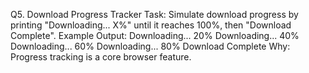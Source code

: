 Q5. Download Progress Tracker
Task:
Simulate download progress by printing "Downloading... X%" until it reaches 100%, then "Download Complete".
Example Output:
Downloading... 20%
Downloading... 40%
Downloading... 60%
Downloading... 80%
Download Complete
Why: Progress tracking is a core browser feature.